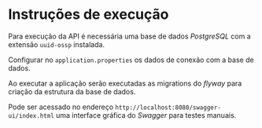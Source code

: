 # Instruções de execução

Para execução da API é necessária uma base de dados *PostgreSQL* com a extensão `uuid-ossp` instalada.

Configurar no `application.properties` os dados de conexão com a base de dados.

Ao executar a aplicação serão executadas as migrations do *flyway* para criação da estrutura da base de dados.

Pode ser acessado no endereço `http://localhost:8080/swagger-ui/index.html` uma interface gráfica do *Swagger* para testes manuais.
